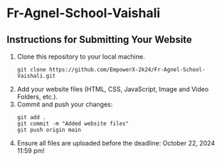 # Fr-Agnel-School-Vaishali
## Instructions for Submitting Your Website
1. Clone this repository to your local machine.
   ```
   git clone https://github.com/EmpowerX-2k24/Fr-Agnel-School-Vaishali.git
   ```
2. Add your website files (HTML, CSS, JavaScript, Image and Video Folders, etc.).
3. Commit and push your changes:
   ```
   git add .
   git commit -m "Added website files"
   git push origin main
   ```
4. Ensure all files are uploaded before the deadline: October 22, 2024 11:59 pm!
